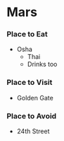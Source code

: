 # Mars

### Place to Eat
- Osha
	- Thai
	- Drinks too

### Place to Visit
- Golden Gate

### Place to Avoid
- 24th Street
